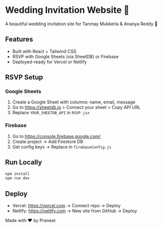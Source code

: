 # Wedding Invitation Website 🎉

A beautiful wedding invitation site for Tanmay Mukkerla & Ananya Reddy 💍

## Features
- Built with React + Tailwind CSS
- RSVP with Google Sheets (via SheetDB) or Firebase
- Deployed-ready for Vercel or Netlify

## RSVP Setup
### Google Sheets
1. Create a Google Sheet with columns: name, email, message
2. Go to https://sheetdb.io > Connect your sheet > Copy API URL
3. Replace `YOUR_SHEETDB_API` in `RSVP.jsx`

### Firebase
1. Go to https://console.firebase.google.com/
2. Create project → Add Firestore DB
3. Get config keys → Replace in `firebaseConfig.js`

## Run Locally
```bash
npm install
npm run dev
```

## Deploy
- Vercel: https://vercel.com → Connect repo → Deploy
- Netlify: https://netlify.com → New site from GitHub → Deploy

Made with ❤️ by Praneet
